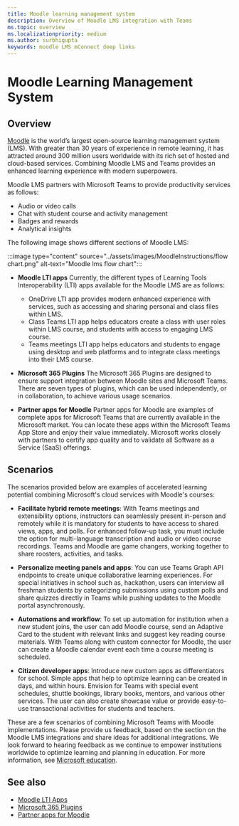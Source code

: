 ```yaml
---
title: Moodle learning management system
description: Overview of Moodle LMS integration with Teams
ms.topic: overview
ms.localizationpriority: medium
ms.author: surbhigupta
keywords: moodle LMS mConnect deep links
---
```


# Moodle Learning Management System

## Overview

[Moodle](https://moodle.com/about/) is the world’s largest open-source learning management system (LMS). With greater than 30 years of experience in remote learning, it has attracted around 300 million users worldwide with its rich set of hosted and cloud-based services. Combining Moodle LMS and Teams provides an enhanced learning experience with modern superpowers.
 
Moodle LMS partners with Microsoft Teams to provide productivity services as follows:

* Audio or video calls
* Chat with student course and activity management
* Badges and rewards
* Analytical insights

 The following image shows different sections of Moodle LMS: 

:::image type="content" source="../assets/images/MoodleInstructions/flow chart.png" alt-text="Moodle lms flow chart":::

* **Moodle LTI apps**
Currently, the different types of Learning Tools Interoperability (LTI) apps available for the Moodle LMS are as follows:
  * OneDrive LTI app provides modern enhanced experience with services, such as accessing and sharing personal and class files within LMS.
  * Class Teams LTI app helps educators create a class with user roles within LMS course, and students with access to engaging LMS course.
  * Teams meetings LTI app helps educators and students to engage using desktop and web platforms and to integrate class meetings into their LMS course.

* **Microsoft 365 Plugins**
The Microsoft 365 Plugins are designed to ensure support integration between Moodle sites and Microsoft Teams. There are seven types of plugins, which can be used independently, or in collaboration, to achieve various usage scenarios.

* **Partner apps for Moodle**
Partner apps for Moodle are examples of complete apps for Microsoft Teams that are currently available in the Microsoft market. You can locate these apps within the Microsoft Teams App Store and enjoy their value immediately. Microsoft works closely with partners to certify app quality and to validate all Software as a Service (SaaS) offerings.

## Scenarios

The scenarios provided below are examples of accelerated learning potential combining Microsoft's cloud services with Moodle's courses:

* **Facilitate hybrid remote meetings**: With Teams meetings and extensibility options, instructors can seamlessly present in-person and remotely while it is mandatory for students to have access to shared views, apps, and polls. For enhanced follow-up task, you must include the option for multi-language transcription and audio or video course recordings. Teams and Moodle are game changers, working together to share roosters, activities, and tasks.

* **Personalize meeting panels and apps**: You can use Teams Graph API endpoints to create unique collaborative learning experiences. For special initiatives in school such as, hackathon, users can interview all freshman students by categorizing submissions using custom polls and share quizzes directly in Teams while pushing updates to the Moodle portal asynchronously.

* **Automations and workflow**: To set up automation for institution when a new student joins, the user can add Moodle course, send an Adaptive Card to the student with relevant links and suggest key reading  course materials. With Teams along with custom connector for Moodle, the user can create a Moodle calendar event each time a course meeting is scheduled.

* **Citizen developer apps**: Introduce new custom apps as differentiators for school. Simple apps that help to optimize learning can be created in days, and within hours. Envision for Teams with special event schedules, shuttle bookings, library books, mentors, and various other services. The user can also create showcase value or provide easy-to-use transactional activities for students and teachers.

These are a few scenarios of combining Microsoft Teams with Moodle implementations. Please provide us feedback, based on the section on the Moodle LMS integrations and share ideas for additional integrations. We look forward to hearing feedback as we continue to empower institutions worldwide to optimize learning and planning in education. For more information, see [Microsoft education](https://www.microsoft.com/education). 

## See also

* [Moodle LTI Apps](moodle-lti-apps.md)
* [Microsoft 365 Plugins](m365-plugins/m365-plugins-overview.md)
* [Partner apps for Moodle](partner-apps-for-moodle.md)

